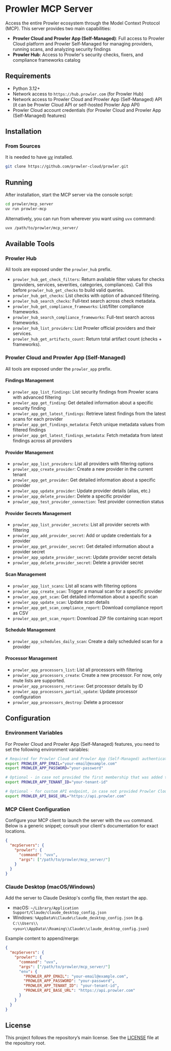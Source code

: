 # Prowler MCP Server

Access the entire Prowler ecosystem through the Model Context Protocol (MCP). This server provides two main capabilities:

- **Prowler Cloud and Prowler App (Self-Managed)**: Full access to Prowler Cloud platform and Prowler Self-Managed for managing providers, running scans, and analyzing security findings
- **Prowler Hub**: Access to Prowler's security checks, fixers, and compliance frameworks catalog


## Requirements

- Python 3.12+
- Network access to `https://hub.prowler.com` (for Prowler Hub)
- Network access to Prowler Cloud and Prowler App (Self-Managed) API (it can be Prowler Cloud API or self-hosted Prowler App API)
- Prowler Cloud account credentials (for Prowler Cloud and Prowler App (Self-Managed) features)

## Installation

### From Sources

It is needed to have [uv](https://docs.astral.sh/uv/) installed.

```bash
git clone https://github.com/prowler-cloud/prowler.git
```

## Running

After installation, start the MCP server via the console script:

```bash
cd prowler/mcp_server
uv run prowler-mcp
```

Alternatively, you can run from wherever you want using `uvx` command:

```bash
uvx /path/to/prowler/mcp_server/
```

## Available Tools

### Prowler Hub

All tools are exposed under the `prowler_hub` prefix.

- `prowler_hub_get_check_filters`: Return available filter values for checks (providers, services, severities, categories, compliances). Call this before `prowler_hub_get_checks` to build valid queries.
- `prowler_hub_get_checks`: List checks with option of advanced filtering.
- `prowler_hub_search_checks`: Full‑text search across check metadata.
- `prowler_hub_get_compliance_frameworks`: List/filter compliance frameworks.
- `prowler_hub_search_compliance_frameworks`: Full-text search across frameworks.
- `prowler_hub_list_providers`: List Prowler official providers and their services.
- `prowler_hub_get_artifacts_count`: Return total artifact count (checks + frameworks).

### Prowler Cloud and Prowler App (Self-Managed)

All tools are exposed under the `prowler_app` prefix.

#### Findings Management
- `prowler_app_list_findings`: List security findings from Prowler scans with advanced filtering
- `prowler_app_get_finding`: Get detailed information about a specific security finding
- `prowler_app_get_latest_findings`: Retrieve latest findings from the latest scans for each provider
- `prowler_app_get_findings_metadata`: Fetch unique metadata values from filtered findings
- `prowler_app_get_latest_findings_metadata`: Fetch metadata from latest findings across all providers

#### Provider Management
- `prowler_app_list_providers`: List all providers with filtering options
- `prowler_app_create_provider`: Create a new provider in the current tenant
- `prowler_app_get_provider`: Get detailed information about a specific provider
- `prowler_app_update_provider`: Update provider details (alias, etc.)
- `prowler_app_delete_provider`: Delete a specific provider
- `prowler_app_test_provider_connection`: Test provider connection status

#### Provider Secrets Management
- `prowler_app_list_provider_secrets`: List all provider secrets with filtering
- `prowler_app_add_provider_secret`: Add or update credentials for a provider
- `prowler_app_get_provider_secret`: Get detailed information about a provider secret
- `prowler_app_update_provider_secret`: Update provider secret details
- `prowler_app_delete_provider_secret`: Delete a provider secret

#### Scan Management
- `prowler_app_list_scans`: List all scans with filtering options
- `prowler_app_create_scan`: Trigger a manual scan for a specific provider
- `prowler_app_get_scan`: Get detailed information about a specific scan
- `prowler_app_update_scan`: Update scan details
- `prowler_app_get_scan_compliance_report`: Download compliance report as CSV
- `prowler_app_get_scan_report`: Download ZIP file containing scan report

#### Schedule Management
- `prowler_app_schedules_daily_scan`: Create a daily scheduled scan for a provider

#### Processor Management
- `prowler_app_processors_list`: List all processors with filtering
- `prowler_app_processors_create`: Create a new processor. For now, only mute lists are supported.
- `prowler_app_processors_retrieve`: Get processor details by ID
- `prowler_app_processors_partial_update`: Update processor configuration
- `prowler_app_processors_destroy`: Delete a processor

## Configuration

### Environment Variables

For Prowler Cloud and Prowler App (Self-Managed) features, you need to set the following environment variables:

```bash
# Required for Prowler Cloud and Prowler App (Self-Managed) authentication
export PROWLER_APP_EMAIL="your-email@example.com"
export PROWLER_APP_PASSWORD="your-password"

# Optional - in case not provided the first membership that was added to the user will be used
export PROWLER_APP_TENANT_ID="your-tenant-id"

# Optional - for custom API endpoint, in case not provided Prowler Cloud API will be used
export PROWLER_API_BASE_URL="https://api.prowler.com"
```

### MCP Client Configuration

Configure your MCP client to launch the server with the `uvx` command. Below is a generic snippet; consult your client's documentation for exact locations.

```json
{
  "mcpServers": {
    "prowler": {
      "command": "uvx",
      "args": ["/path/to/prowler/mcp_server/"]
    }
  }
}
```

### Claude Desktop (macOS/Windows)

Add the server to Claude Desktop's config file, then restart the app.

- macOS: `~/Library/Application Support/Claude/claude_desktop_config.json`
- Windows: `%AppData%\Claude\claude_desktop_config.json` (e.g. `C:\\Users\\<you>\\AppData\\Roaming\\Claude\\claude_desktop_config.json`)

Example content to append/merge:

```json
{
  "mcpServers": {
    "prowler": {
      "command": "uvx",
      "args": ["/path/to/prowler/mcp_server/"]
      "env": {
        "PROWLER_APP_EMAIL": "your-email@example.com",
        "PROWLER_APP_PASSWORD": "your-password",
        "PROWLER_APP_TENANT_ID": "your-tenant-id",
        "PROWLER_API_BASE_URL": "https://api.prowler.com"
      }
    }
  }
}
```

## License

This project follows the repository’s main license. See the [LICENSE](../LICENSE) file at the repository root.
